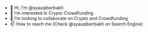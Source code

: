 - 👋 Hi, I’m @syauqiberbakti
- 👀 I’m interested in Crypto Crowdfunding
- 💞️ I’m looking to collaborate on Crypto and Crowdfunding
- 📫 How to reach me (Check @syauqiberbakti on Search Engine)

<!---
syauqiberbakti/syauqiberbakti is a ✨ special ✨ repository because its `README.md` (this file) appears on your GitHub profile.
You can click the Preview link to take a look at your changes.
--->
